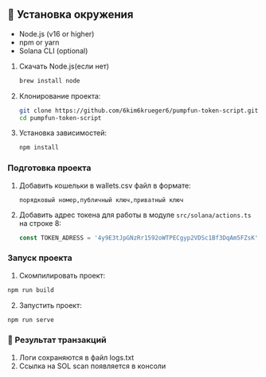 ## 🚀 Установка окружения

- Node.js (v16 or higher)
- npm or yarn
- Solana CLI (optional)

1. Скачать Node.js(если нет)
   ```bash
   brew install node
   ```
2. Клонирование проекта:
    ```bash
    git clone https://github.com/6kim6krueger6/pumpfun-token-script.git
    cd pumpfun-token-script
    ```
3. Установка зависимостей:
    ```bash
    npm install
    ```

### Подготовка проекта
1. Добавить кошельки в wallets.csv файл в формате:
    ```
    порядковый номер,публичный ключ,приватный ключ
    ```
2. Добавить адрес токена для работы в модуле ```src/solana/actions.ts``` на строке 8:
    ```typescript
    const TOKEN_ADRESS = '4y9E3tJpGNzRr1592oWTPECgyp2VDSc1Bf3DqAm5FZsK';
    ```

### Запуск проекта

1. Скомпилировать проект:
```bash
npm run build
```
2. Запустить проект:
```bash
npm run serve
```

### 📝 Результат транзакций
1. Логи сохраняются в файл logs.txt
2. Ссылка на SOL scan появляется в консоли
